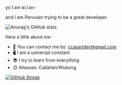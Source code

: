 yo I am `Wilder`

and I am Peruvian trying to be a great developer.



![Anurag's GitHub stats](https://github-readme-stats.vercel.app/api?username=Call4han&show_icons=true&theme=radical)


Here a little about me:
- 📝 You can contact me by: ccasarider@gmail.com
- 🖥️ I am a universal constant
- 📚 I try to learn from everything
- 😊 Aliasses: Callahan/Wukong



[![GitHub Streak](http://github-readme-streak-stats.herokuapp.com?user=Callahan&theme=dark&date_format=j%2Fn%5B%2FY%5D&background=201E1E&border=867815&stroke=E0E0E0&ring=268586&fire=DD401D&currStreakNum=ADDD8E&sideNums=76CBD5AA&currStreakLabel=6DBADD&sideLabels=6DBADD&dates=D0D0D0)](https://git.io/streak-stats)


